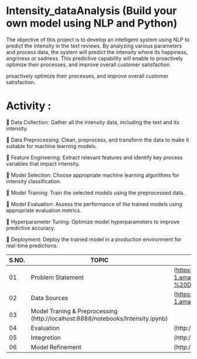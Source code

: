 # Intensity_dataAnalysis (Build your own model using NLP and Python) 

The objective of this project is to develop an intelligent system using NLP to predict the intensity in the text reviews. By analyzing various parameters and process data, the system will predict the intensity where its happiness, angriness or sadness. This predictive capability will enable to proactively optimize their processes, and improve overall customer satisfaction

proactively optimize their processes, and improve overall customer satisfaction.

# Activity :

	Data Collection: Gather all the intensity data, including the text and its intensity.

	Data Preprocessing: Clean, preprocess, and transform the data to make it suitable for machine learning models.

	Feature Engineering: Extract relevant features and identify key process variables that impact intensity.

	Model Selection: Choose appropriate machine learning algorithms for intensity classification.

	Model Training: Train the selected models using the preprocessed data.

	Model Evaluation: Assess the performance of the trained models using appropriate evaluation metrics.

	Hyperparameter Tuning: Optimize model hyperparameters to improve predictive accuracy.

	Deployment: Deploy the trained model in a production environment for real-time predictions.

 | S.NO.| TOPIC | LINK |
|-|-|-|
|01| Problem Statement |(https://kh3-ls-storage.s3.us-east-1.amazonaws.com/Updated%20Project%20guide%20data%20set/Guide%20-%20Data%20Science%202.0%20Capstone%20Project.docx)
|02| Data Sources |(https://kh3-ls-storage.s3.us-east-1.amazonaws.com/Updated%20Project%20guide%20data%20set/Intensity_data.zip)
|03| Model Traning & Preprocessing (http://localhost:8888/notebooks/Intensity.ipynb)
|04| Evaluation |(http://localhost:8888/notebooks/Intensity.ipynb)
|05|Integretion |(http://localhost:8888/notebooks/Intensity.ipynb)
|06| Model Refinement |(http://localhost:8888/notebooks/Intensity.ipynb)

